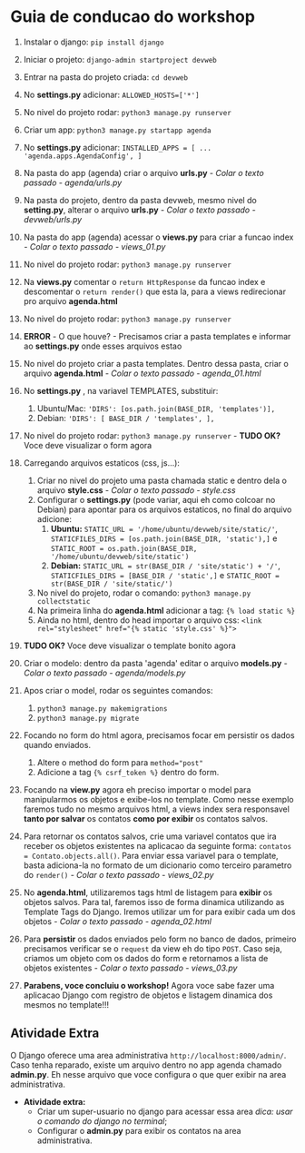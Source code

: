 # Guia de conducao do workshop

1. Instalar o django: `pip install django`

1. Iniciar o projeto: `django-admin startproject devweb`

1. Entrar na pasta do projeto criada: `cd devweb` 

1. No **settings.py** adicionar: `ALLOWED_HOSTS=['*']`

1. No nivel do projeto rodar: `python3 manage.py runserver`

1. Criar um app: `python3 manage.py startapp agenda`

1. No **settings.py** adicionar: `INSTALLED_APPS = [ ... 'agenda.apps.AgendaConfig', ]`

1. Na pasta do app (agenda) criar o arquivo **urls.py**  *-  Colar o texto passado  -   agenda/urls.py*

1. Na pasta do projeto, dentro da pasta devweb, mesmo nivel do **setting.py**, alterar o arquivo **urls.py**  *-  Colar o texto passado  -  devweb/urls.py*

1. Na pasta do app (agenda) acessar o **views.py** para criar a funcao index  *-  Colar o texto passado  -  views_01.py*

1. No nivel do projeto rodar: `python3 manage.py runserver`

1. Na **views.py** comentar o `return HttpResponse` da funcao index e descomentar o `return render()` que esta la, para a views redirecionar pro arquivo **agenda.html**

1. No nivel do projeto rodar: `python3 manage.py runserver`

1. **ERROR** - O que houve? - Precisamos criar a pasta templates e informar ao **settings.py** onde esses arquivos estao

1. No nivel do projeto criar a pasta templates. Dentro dessa pasta, criar o arquivo **agenda.html** *- Colar o texto passado  -  agenda_01.html*

1. No **settings.py** , na variavel TEMPLATES, substituir:
   1. Ubuntu/Mac: `'DIRS': [os.path.join(BASE_DIR, 'templates')],`
   1. Debian: `'DIRS': [ BASE_DIR / 'templates', ],`

1. No nivel do projeto rodar: `python3 manage.py runserver`  -  **TUDO OK?** Voce deve visualizar o form agora

1. Carregando arquivos estaticos (css, js...):
   1. Criar no nivel do projeto uma pasta chamada static e dentro dela o arquivo **style.css**  *-  Colar o texto passado  -  style.css*
   1. Configurar o **settings.py** (pode variar, aqui eh como colcoar no Debian) para apontar para os arquivos estaticos, no final do arquivo adicione:
      1. **Ubuntu:** `STATIC_URL = '/home/ubuntu/devweb/site/static/'`, `STATICFILES_DIRS = [os.path.join(BASE_DIR, 'static'),]` e `STATIC_ROOT = os.path.join(BASE_DIR, '/home/ubuntu/devweb/site/static')`
      1. **Debian:** `STATIC_URL = str(BASE_DIR / 'site/static') + '/'`, `STATICFILES_DIRS = [BASE_DIR / 'static',]` e `STATIC_ROOT = str(BASE_DIR / 'site/static/')`
   1. No nivel do projeto, rodar o comando: `python3 manage.py collectstatic`
   1. Na primeira linha do **agenda.html** adicionar a tag: `{% load static %}`
   1. Ainda no html, dentro do head importar o arquivo css: `<link rel="stylesheet" href="{% static 'style.css' %}">`

1. **TUDO OK?** Voce deve visualizar o template bonito agora

1. Criar o modelo: dentro da pasta 'agenda' editar o arquivo **models.py**  *-  Colar o texto passado - agenda/models.py*

1. Apos criar o model, rodar os seguintes comandos:
   1. `python3 manage.py makemigrations`
   1. `python3 manage.py migrate`

1. Focando no form do html agora, precisamos focar em persistir os dados quando enviados. 
   1. Altere o method do form para `method="post"` 
   1. Adicione a tag `{% csrf_token %}` dentro do form.

1. Focando na **view.py** agora eh preciso importar o model para manipularmos os objetos e exibe-los no template. Como nesse exemplo faremos tudo no mesmo arquivos html, a views index sera responsavel **tanto por salvar** os contatos **como por exibir** os contatos salvos.

1. Para retornar os contatos salvos, crie uma variavel contatos que ira receber os objetos existentes na aplicacao da seguinte forma: `contatos = Contato.objects.all()`. Para enviar essa variavel para o template, basta adiciona-la no formato de um dicionario como terceiro parametro do `render()`  *-  Colar o texto passado  -  views_02.py*

1. No **agenda.html**, utilizaremos tags html de listagem para **exibir** os objetos salvos. Para tal, faremos isso de forma dinamica utilizando as Template Tags do Django. Iremos utilizar um for para exibir cada um dos objetos  *-  Colar o texto passado  -  agenda_02.html*

1. Para **persistir** os dados enviados pelo form no banco de dados, primeiro precisamos verificar se o `request` da view eh do tipo `POST`. Caso seja, criamos um objeto com os dados do form e retornamos a lista de objetos existentes  *-  Colar o texto passado  -  views_03.py*

1. **Parabens, voce concluiu o workshop!** Agora voce sabe fazer uma aplicacao Django com registro de objetos e listagem dinamica dos mesmos no template!!!

## Atividade Extra

O Django oferece uma area administrativa `http://localhost:8000/admin/`. Caso tenha reparado, existe um arquivo dentro no app agenda chamado **admin.py**. Eh nesse arquivo que voce configura o que quer exibir na area administrativa.

* **Atividade extra:** 
   * Criar um super-usuario no django para acessar essa area *dica: usar o comando do django no terminal*; 
   * Configurar o **admin.py** para exibir os contatos na area administrativa.